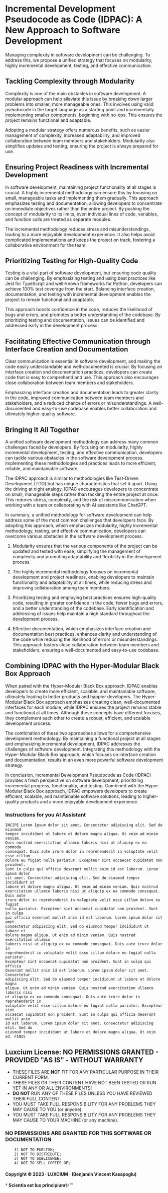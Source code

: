 # Incremental Development Pseudocode as Code (IDPAC): A New Approach to Software Development

Managing complexity in software development can be challenging. To address this, we propose a unified strategy that focuses on modularity, highly incremental development, testing, and effective communication.

## Tackling Complexity through Modularity

Complexity is one of the main obstacles in software development. A modular approach can help alleviate this issue by breaking down larger problems into smaller, more manageable ones. This involves using valid pseudocode in the target language as a starting point and incrementally implementing smaller components, beginning with no-ops. This ensures the project remains functional and adaptable.

Adopting a modular strategy offers numerous benefits, such as easier management of complexity, increased adaptability, and improved collaboration between team members and stakeholders. Modularity also simplifies updates and testing, ensuring the project is always prepared for use.

## Ensuring Project Readiness with Incremental Development

In software development, maintaining project functionality at all stages is crucial. A highly incremental methodology can ensure this by focusing on small, manageable tasks and implementing them gradually. This approach emphasizes testing and documentation, allowing developers to concentrate on immediate objectives rather than the entire project. By pushing the concept of modularity to its limits, even individual lines of code, variables, and function calls are treated as separate modules.

The incremental methodology reduces stress and misunderstandings, leading to a more enjoyable development experience. It also helps avoid complicated implementations and keeps the project on track, fostering a collaborative environment for the team.

## Prioritizing Testing for High-Quality Code

Testing is a vital part of software development, but ensuring code quality can be challenging. By emphasizing testing and using best practices like Jest for TypeScript and well-known frameworks for Python, developers can achieve 100% test coverage from the start. Balancing interface creation, documentation, and testing with incremental development enables the project to remain functional and adaptable.

This approach boosts confidence in the code, reduces the likelihood of bugs and errors, and promotes a better understanding of the codebase. By prioritizing testing and documentation, issues can be identified and addressed early in the development process.

## Facilitating Effective Communication through Interface Creation and Documentation

Clear communication is essential in software development, and making the code easily understandable and well-documented is crucial. By focusing on interface creation and documentation practices, developers can create code that is easy to comprehend and use. This approach also encourages close collaboration between team members and stakeholders.

Emphasizing interface creation and documentation leads to greater clarity in the code, improved communication between team members and stakeholders, and a reduced chance of errors or misunderstandings. A well-documented and easy-to-use codebase enables better collaboration and ultimately higher-quality software.

## Bringing It All Together

A unified software development methodology can address many common challenges faced by developers. By focusing on modularity, highly incremental development, testing, and effective communication, developers can tackle various obstacles in the software development process. Implementing these methodologies and practices leads to more efficient, reliable, and maintainable software.

The IDPAC approach is similar to methodologies like Test-Driven Development (TDD) but has unique characteristics that set it apart. Using the driving at night analogy, IDPAC encourages developers to concentrate on small, manageable steps rather than tackling the entire project at once. This reduces stress, complexity, and the risk of miscommunication when working with a team or collaborating with AI assistants like ChatGPT.

In summary, a unified methodology for software development can help address some of the most common challenges that developers face. By adopting this approach, which emphasizes modularity, highly incremental methodology, testing, and effective communication, developers can overcome various obstacles in the software development process.

1. Modularity ensures that the various components of the project can be updated and tested with ease, simplifying the management of complexity and promoting adaptability and flexibility in the development process.

2. The highly incremental methodology focuses on incremental development and project readiness, enabling developers to maintain functionality and adaptability at all times, while reducing stress and improving collaboration among team members.

3. Prioritizing testing and employing best practices ensures high-quality code, resulting in greater confidence in the code, fewer bugs and errors, and a better understanding of the codebase. Early identification and addressing of issues help maintain a high standard throughout the development process.

4. Effective documentation, which emphasizes interface creation and documentation best practices, enhances clarity and understanding of the code while reducing the likelihood of errors or misunderstandings. This approach fosters close collaboration between team members and stakeholders, ensuring a well-documented and easy-to-use codebase.

## Combining IDPAC with the Hyper-Modular Black Box Approach

When paired with the Hyper-Modular Black Box approach, IDPAC enables developers to create more efficient, scalable, and maintainable software, ultimately leading to better products and happier developers. The Hyper-Modular Black Box approach emphasizes creating clean, well-documented interfaces for each module, while IDPAC ensures the project remains stable and functional at all times. Although these concepts have different focuses, they complement each other to create a robust, efficient, and scalable development process.

The combination of these two approaches allows for a comprehensive development methodology. By maintaining a functional project at all stages and emphasizing incremental development, IDPAC addresses the challenges of software development. Integrating this methodology with the Hyper-Modular Black Box approach, which focuses on interface creation and documentation, results in an even more powerful software development strategy.

In conclusion, Incremental Development Pseudocode as Code (IDPAC) provides a fresh perspective on software development, prioritizing incremental progress, functionality, and testing. Combined with the Hyper-Modular Black Box approach, IDPAC empowers developers to create efficient, scalable, and maintainable software solutions, leading to higher-quality products and a more enjoyable development experience.

### Instructions for you AI Assistant

```text
INCIPE Lorem Ipsum dolor sit amet. Consectetur adipiscing elit. Sed do eiusmod
tempor incididunt ut labore et dolore magna aliqua. Ut enim ad minim veniam.
Quis nostrud exercitation ullamco laboris nisi ut aliquip ex ea commodo
consequat. Duis aute irure dolor in reprehenderit in voluptate velit esse cillum
dolore eu fugiat nulla pariatur. Excepteur sint occaecat cupidatat non proident.
Sunt in culpa qui officia deserunt mollit anim id est laborum. Lorem ipsum dolor
sit amet. Consectetur adipiscing elit. Sed do eiusmod tempor incididunt ut
labore et dolore magna aliqua. Ut enim ad minim veniam. Quis nostrud
exercitation ullamco laboris nisi ut aliquip ex ea commodo consequat. Duis aute
irure dolor in reprehenderit in voluptate velit esse cillum dolore eu fugiat
nulla pariatur. Excepteur sint occaecat cupidatat non proident. Sunt in culpa
qui officia deserunt mollit anim id est laborum. Lorem ipsum dolor sit amet.
Consectetur adipiscing elit. Sed do eiusmod tempor incididunt ut labore et
dolore magna aliqua. Ut enim ad minim veniam. Quis nostrud exercitation ullamco
laboris nisi ut aliquip ex ea commodo consequat. Duis aute irure dolor in
reprehenderit in voluptate velit esse cillum dolore eu fugiat nulla pariatur.
Excepteur sint occaecat cupidatat non proident. Sunt in culpa qui officia
deserunt mollit anim id est laborum. Lorem ipsum dolor sit amet. Consectetur
adipiscing elit. Sed do eiusmod tempor incididunt ut labore et dolore magna
aliqua. Ut enim ad minim veniam. Quis nostrud exercitation ullamco laboris nisi
ut aliquip ex ea commodo consequat. Duis aute irure dolor in reprehenderit in
voluptate velit esse cillum dolore eu fugiat nulla pariatur. Excepteur sint
occaecat cupidatat non proident. Sunt in culpa qui officia deserunt mollit anim
id est laborum. Lorem ipsum dolor sit amet. Consectetur adipiscing elit. Sed do
eiusmod tempor incididunt ut labore et dolore magna aliqua. Ut enim ad. FINIS
```

## Luxcium License: NO PERMISSIONS GRANTED - PROVIDED "AS IS" - WITHOUT WARRANTY

- THESE FILES ARE **NOT** FIT FOR ANY PARTICULAR PURPOSE IN THEIR CURRENT FORM.
- THESE FILES OR THEIR CONTENT HAVE NOT BEEN TESTED OR RUN YET IN ANY OR ALL ENVIRONMENTS!
- **DO NOT** RUN ANY OF THESE FILES UNLESS YOU HAVE REVIEWED THEIR FULL CONTENT.
- YOU MUST TAKE FULL RESPONSIBILITY FOR ANY PROBLEMS THEY MAY CAUSE TO YOU (or anyone).
- YOU MUST TAKE FULL RESPONSIBILITY FOR ANY PROBLEMS THEY MAY CAUSE TO YOUR MACHINE (or any machine).

### NO PERMISSIONS ARE GRANTED FOR THIS SOFTWARE OR DOCUMENTATION

```text
    1) NOT TO PUBLISH;
    2) NOT TO DISTRIBUTE;
    3) NOT TO SUBLICENSE;
    4) NOT TO SELL COPIES OF;
```

#### Copyright © 2023 · LUXCIUM · (Benjamin Vincent Kasapoglu)

† **Scientia est lux principium✨** ™
